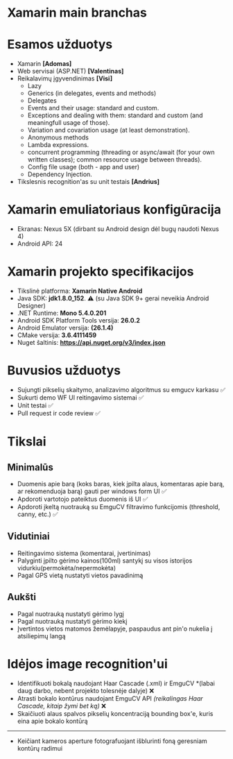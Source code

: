 # Xamarin main branchas

# Esamos užduotys
 * Xamarin  **[Adomas]**
 * Web servisai (ASP.NET)  **[Valentinas]**
 * Reikalavimų įgyvendinimas **[Visi]**
    * Lazy
    * Generics (in delegates, events and methods)
    * Delegates
    * Events and their usage: standard and custom.
    * Exceptions and dealing with them: standard and custom (and meaningfull usage of those).
    * Variation and covariation usage (at least demonstration).
    * Anonymous methods
    * Lambda expressions.
    * concurrent programming (threading or async/await (for your own written classes); common resource usage between threads).
    * Config file usage (both - app and user)
    * Dependency Injection.
 * Tikslesnis recognition'as su unit testais **[Andrius]**
 
# Xamarin emuliatoriaus konfigūracija
* Ekranas: Nexus 5X (dirbant su Android design dėl bugų naudoti Nexus 4)
* Android API: 24

# Xamarin projekto specifikacijos
* Tikslinė platforma: **Xamarin Native Android**
* Java SDK: **jdk1.8.0_152**. :warning: (su Java SDK 9+ gerai neveikia Android Designer)
* .NET Runtime: **Mono 5.4.0.201**
* Android SDK Platform Tools versija: **26.0.2**
* Android Emulator versija: **(26.1.4)**
* CMake versija: **3.6.4111459**
* Nuget šaltinis: **https://api.nuget.org/v3/index.json**


# Buvusios užduotys
* Sujungti pikselių skaitymo, analizavimo algoritmus su emgucv karkasu :white_check_mark:
* Sukurti demo WF UI reitingavimo sistemai :white_check_mark:
* Unit testai :white_check_mark:
* Pull request ir code review :white_check_mark:

# Tikslai

## Minimalūs
* Duomenis apie barą (koks baras, kiek įpilta alaus, komentaras apie barą, ar rekomenduoja barą) gauti per windows form UI :white_check_mark:
* Apdoroti vartotojo pateiktus duomenis iš UI :white_check_mark:
* Apdoroti įkeltą nuotrauką su EmguCV filtravimo funkcijomis (threshold, canny, etc.) :white_check_mark:

## Vidutiniai
* Reitingavimo sistema (komentarai, įvertinimas)
* Palyginti įpilto gėrimo kainos(100ml) santykį su visos istorijos vidurkiu(permokėta/nepermokėta)
* Pagal GPS vietą nustatyti vietos pavadinimą

## Aukšti
* Pagal nuotrauką nustatyti gėrimo lygį
* Pagal nuotrauką nustatyti gėrimo kiekį
* Įvertintos vietos matomos žemėlapyje, paspaudus ant pin'o nukelia į atsiliepimų langą

# Idėjos image recognition'ui
* Identifikuoti bokalą naudojant Haar Cascade (.xml) ir EmguCV *(labai daug darbo, nebent projekto tolesnėje dalyje) :x:
* Atrasti bokalo kontūrus naudojant EmguCV API *(reikalingas Haar Cascade, kitaip žymi bet ką)* :x:
* Skaičiuoti alaus spalvos pikselių koncentraciją bounding box'e, kuris eina apie bokalo kontūrą
_____
* Keičiant kameros aperture fotografuojant išblurinti foną geresniam kontūrų radimui
